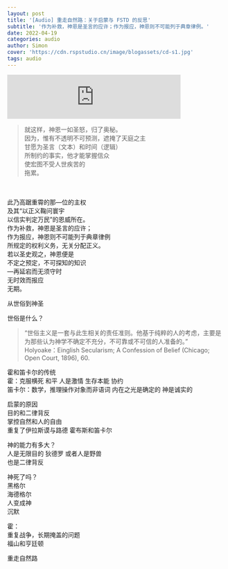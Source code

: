 ```yaml
---
layout: post
title: '[Audio] 重走自然路：关于启蒙与 FSTD 的反思'
subtitle: '作为补救，神恩是圣言的应许；作为报应，神恩则不可能列于典章律例。'
date: 2022-04-19
categories: audio
author: Simon
cover: 'https://cdn.rspstudio.cn/image/blogassets/cd-s1.jpg'
tags: audio
---
```


<iframe src="https://anchor.fm/cardazzing/embed/episodes/FSTD-e1hcfqp" height="102px" width="400px" frameborder="0" scrolling="no"></iframe>

>就这样，神恩一如圣怒，归了奥秘。
<br>因为，惟有不透明不可预测，遮掩了天庭之主
<br>甘愿为圣言（文本）和时间（逻辑）
<br>所制约的事实，他才能掌握信众
<br>使宏图不受人世疾苦的
<br>拖累。
<br>
<br>此乃高踞重霄的那—位的主权
<br>及其“以正义鞠问寰宇
<br>以信实判定万民”的恩威所在。
<br>作为补救，神恩是圣言的应许；
<br>作为报应，神恩则不可能列于典章律例
<br>所规定的权利义务，无关分配正义。
<br>若以圣史观之，神恩便是
<br>不定之预定，不可探知的知识
<br>—再延宕而无须守时
<br>无时效而报应
<br>无期。


从世俗到神圣

世俗是什么？
>“世俗主义是一套与此生相关的责任准则。他基于纯粹的人的考虑，主要是为那些认为神学不确定不充分，不可靠或不可信的人准备的。”
<br> Holyoake：Einglish Secularism; A Confession of Belief (Chicago; Open Court, 1896), 60.

霍和笛卡尔的传统
<br>霍：克服横死 和平 人是激情 生存本能 协约
<br>笛卡尔：数学，推理操作对象而非语词
内在之光是确定的 神是诚实的

启蒙的原因
<br>目的和二律背反
<br>掌控自然和人的自由
<br>重复了伊拉斯谟与路德 霍布斯和笛卡尔

神的能力有多大？
<br>人是无限目的 狄德罗 或者人是野兽
<br>也是二律背反

神死了吗？
<br>黑格尔
<br>海德格尔
<br>人变成神
<br>沉默

霍：
<br>重复战争，长期掩盖的问题
<br>福山和亨廷顿

重走自然路
